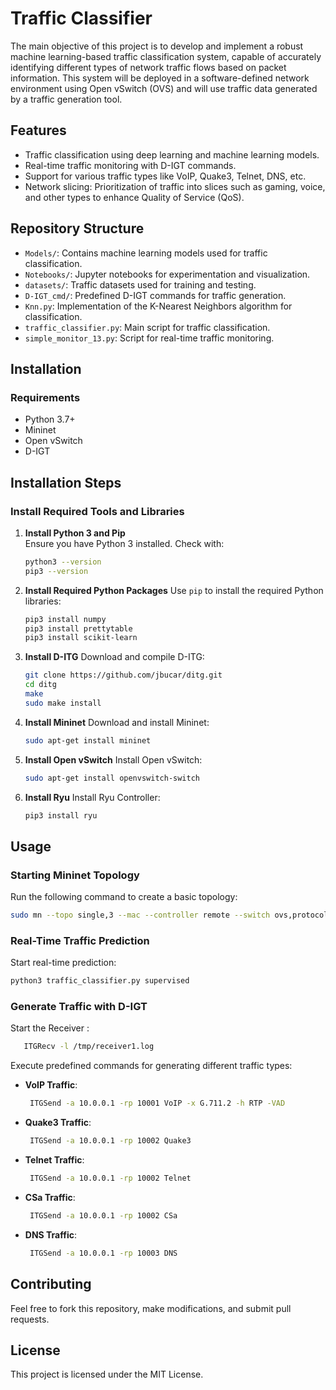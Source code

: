 
# Traffic Classifier

The main objective of this project is to develop and implement a robust 
machine learning-based traffic classification system, capable of accurately identifying 
different types of network traffic flows based on packet information. This 
system will be deployed in a software-defined network environment using Open 
vSwitch (OVS) and will use traffic data generated by a traffic generation tool.

## Features
- Traffic classification using deep learning and machine learning models.
- Real-time traffic monitoring with D-IGT commands.
- Support for various traffic types like VoIP, Quake3, Telnet, DNS, etc.
- Network slicing: Prioritization of traffic into slices such as gaming, voice, and other types to enhance Quality of Service (QoS).

## Repository Structure
- `Models/`: Contains machine learning models used for traffic classification.
- `Notebooks/`: Jupyter notebooks for experimentation and visualization.
- `datasets/`: Traffic datasets used for training and testing.
- `D-IGT_cmd/`: Predefined D-IGT commands for traffic generation.
- `Knn.py`: Implementation of the K-Nearest Neighbors algorithm for classification.
- `traffic_classifier.py`: Main script for traffic classification.
- `simple_monitor_13.py`: Script for real-time traffic monitoring.

## Installation

### Requirements
- Python 3.7+
- Mininet
- Open vSwitch
- D-IGT

## Installation Steps

### Install Required Tools and Libraries

1. **Install Python 3 and Pip**  
   Ensure you have Python 3 installed. Check with:
   ```bash
   python3 --version
   pip3 --version
   ```

2. **Install Required Python Packages**
   Use `pip` to install the required Python libraries:
   ```bash
   pip3 install numpy
   pip3 install prettytable
   pip3 install scikit-learn

   ```

3. **Install D-ITG**
   Download and compile D-ITG:
   ```bash
   git clone https://github.com/jbucar/ditg.git
   cd ditg
   make
   sudo make install
   ```

4. **Install Mininet**
   Download and install Mininet:
   ```bash
   sudo apt-get install mininet
   ```

5. **Install Open vSwitch**
   Install Open vSwitch:
   ```bash
   sudo apt-get install openvswitch-switch
   ```

6. **Install Ryu**
   Install Ryu Controller:
   ```bash
   pip3 install ryu
   ```


## Usage

### Starting Mininet Topology
Run the following command to create a basic topology:
```bash
sudo mn --topo single,3 --mac --controller remote --switch ovs,protocols=OpenFlow13
```

### Real-Time Traffic Prediction
Start real-time prediction:
```bash
python3 traffic_classifier.py supervised
```

### Generate Traffic with D-IGT
Start the Receiver :

```bash
   ITGRecv -l /tmp/receiver1.log
```
Execute predefined commands for generating different traffic types:
- **VoIP Traffic**: 
  ```bash
   ITGSend -a 10.0.0.1 -rp 10001 VoIP -x G.711.2 -h RTP -VAD
  ```
- **Quake3 Traffic**:
  ```bash
   ITGSend -a 10.0.0.1 -rp 10002 Quake3
  ```
- **Telnet Traffic**:
  ```bash
   ITGSend -a 10.0.0.1 -rp 10002 Telnet
  ```
- **CSa Traffic**:
  ```bash
   ITGSend -a 10.0.0.1 -rp 10002 CSa
  ```
- **DNS Traffic**:
  ```bash
   ITGSend -a 10.0.0.1 -rp 10003 DNS
  ```

## Contributing
Feel free to fork this repository, make modifications, and submit pull requests.

## License
This project is licensed under the MIT License.

